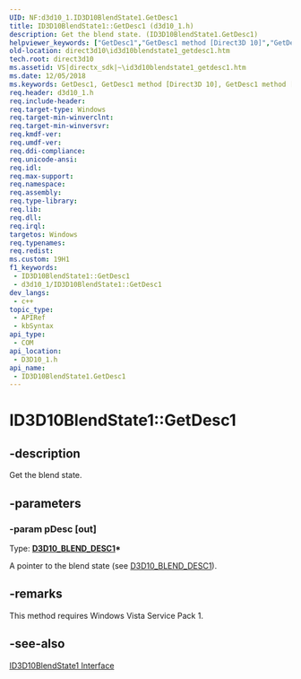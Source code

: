```yaml
---
UID: NF:d3d10_1.ID3D10BlendState1.GetDesc1
title: ID3D10BlendState1::GetDesc1 (d3d10_1.h)
description: Get the blend state. (ID3D10BlendState1.GetDesc1)
helpviewer_keywords: ["GetDesc1","GetDesc1 method [Direct3D 10]","GetDesc1 method [Direct3D 10]","ID3D10BlendState1 interface","ID3D10BlendState1 interface [Direct3D 10]","GetDesc1 method","ID3D10BlendState1.GetDesc1","ID3D10BlendState1::GetDesc1","b4b6a61b-f094-530a-21fb-49f9704b2b79","d3d10_1/ID3D10BlendState1::GetDesc1","direct3d10.id3d10blendstate1_getdesc1"]
old-location: direct3d10\id3d10blendstate1_getdesc1.htm
tech.root: direct3d10
ms.assetid: VS|directx_sdk|~\id3d10blendstate1_getdesc1.htm
ms.date: 12/05/2018
ms.keywords: GetDesc1, GetDesc1 method [Direct3D 10], GetDesc1 method [Direct3D 10],ID3D10BlendState1 interface, ID3D10BlendState1 interface [Direct3D 10],GetDesc1 method, ID3D10BlendState1.GetDesc1, ID3D10BlendState1::GetDesc1, b4b6a61b-f094-530a-21fb-49f9704b2b79, d3d10_1/ID3D10BlendState1::GetDesc1, direct3d10.id3d10blendstate1_getdesc1
req.header: d3d10_1.h
req.include-header: 
req.target-type: Windows
req.target-min-winverclnt: 
req.target-min-winversvr: 
req.kmdf-ver: 
req.umdf-ver: 
req.ddi-compliance: 
req.unicode-ansi: 
req.idl: 
req.max-support: 
req.namespace: 
req.assembly: 
req.type-library: 
req.lib: 
req.dll: 
req.irql: 
targetos: Windows
req.typenames: 
req.redist: 
ms.custom: 19H1
f1_keywords:
 - ID3D10BlendState1::GetDesc1
 - d3d10_1/ID3D10BlendState1::GetDesc1
dev_langs:
 - c++
topic_type:
 - APIRef
 - kbSyntax
api_type:
 - COM
api_location:
 - D3D10_1.h
api_name:
 - ID3D10BlendState1.GetDesc1
---
```


# ID3D10BlendState1::GetDesc1


## -description

Get the blend state.

## -parameters

### -param pDesc [out]

Type: <b><a href="/windows/win32/api/d3d10_1/ns-d3d10_1-d3d10_blend_desc1">D3D10_BLEND_DESC1</a>*</b>

A pointer to the blend state (see <a href="/windows/win32/api/d3d10_1/ns-d3d10_1-d3d10_blend_desc1">D3D10_BLEND_DESC1</a>).

## -remarks

This method requires Windows Vista Service Pack 1.

## -see-also

<a href="/windows/win32/api/d3d10_1/nn-d3d10_1-id3d10blendstate1">ID3D10BlendState1 Interface</a>

